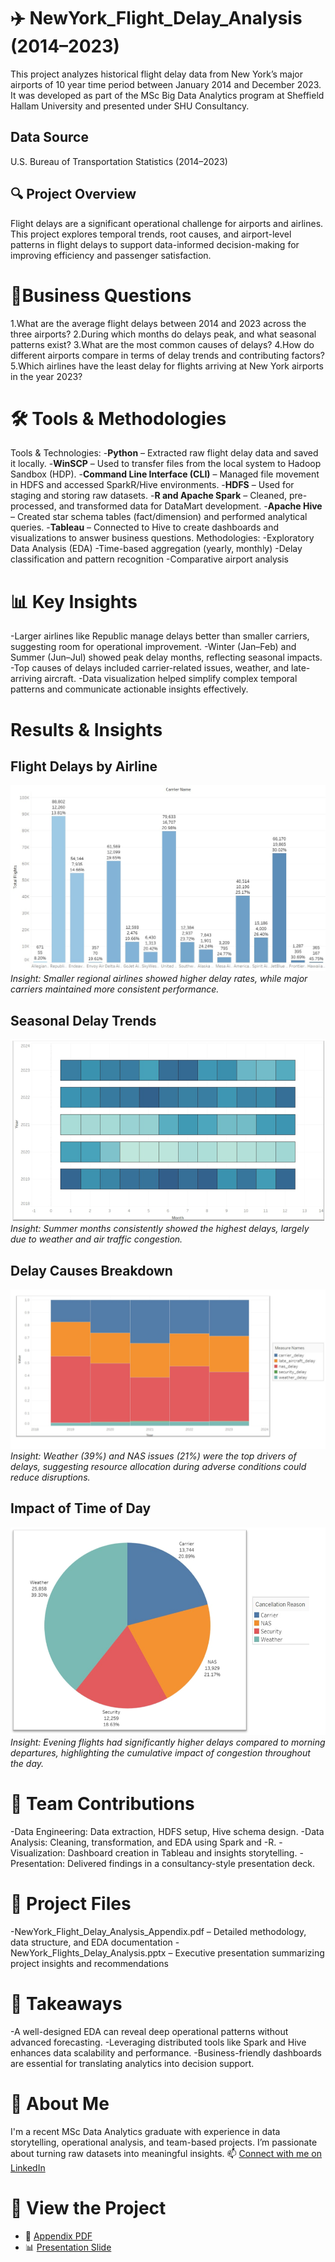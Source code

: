# ✈️ NewYork_Flight_Delay_Analysis (2014–2023)
This project analyzes historical flight delay data from New York’s major airports of 10 year time period between January 2014 and December 2023. It was developed as part of the MSc Big Data Analytics program at Sheffield Hallam University and presented under SHU Consultancy.

## Data Source  
U.S. Bureau of Transportation Statistics (2014–2023)

## 🔍 Project Overview
Flight delays are a significant operational challenge for airports and airlines. This project explores temporal trends, root causes, and airport-level patterns in flight delays to support data-informed decision-making for improving efficiency and passenger satisfaction.

# 🎯Business Questions
1.What are the average flight delays between 2014 and 2023 across the three airports?
2.During which months do delays peak, and what seasonal patterns exist?
3.What are the most common causes of delays?
4.How do different airports compare in terms of delay trends and contributing factors?
5.Which airlines have the least delay for flights arriving at New York airports in the year 2023?

# 🛠️ Tools & Methodologies
Tools & Technologies:
-**Python** – Extracted raw flight delay data and saved it locally.
-**WinSCP** – Used to transfer files from the local system to Hadoop Sandbox (HDP).
-**Command Line Interface (CLI)** – Managed file movement in HDFS and accessed SparkR/Hive environments.
-**HDFS** – Used for staging and storing raw datasets.
-**R and Apache Spark** – Cleaned, pre-processed, and transformed data for DataMart development.
-**Apache Hive** – Created star schema tables (fact/dimension) and performed analytical queries.
-**Tableau** – Connected to Hive to create dashboards and visualizations to answer business questions.
Methodologies:
-Exploratory Data Analysis (EDA)
-Time-based aggregation (yearly, monthly)
-Delay classification and pattern recognition
-Comparative airport analysis
 
# 📊 Key Insights
-Larger airlines like Republic manage delays better than smaller carriers, suggesting room for operational improvement.
-Winter (Jan–Feb) and Summer (Jun–Jul) showed peak delay months, reflecting seasonal impacts.
-Top causes of delays included carrier-related issues, weather, and late-arriving aircraft.
-Data visualization helped simplify complex temporal patterns and communicate actionable insights effectively.

# Results & Insights

## Flight Delays by Airline
![Flight Delays by Airline](Visuals/BQ1.jpeg)  
*Insight: Smaller regional airlines showed higher delay rates, while major carriers maintained more consistent performance.*

## Seasonal Delay Trends
![Seasonal Delay Trends](Visuals/BQ2.png)  
*Insight: Summer months consistently showed the highest delays, largely due to weather and air traffic congestion.*

## Delay Causes Breakdown
![Delay Causes Breakdown](Visuals/BQ3.png)  
*Insight: Weather (39%) and NAS issues (21%) were the top drivers of delays, suggesting resource allocation during adverse conditions could reduce disruptions.*

## Impact of Time of Day
![Delays by Time of Day](Visuals/BQ4.png)  
*Insight: Evening flights had significantly higher delays compared to morning departures, highlighting the cumulative impact of congestion throughout the day.*


# 👥 Team Contributions
-Data Engineering: Data extraction, HDFS setup, Hive schema design.
-Data Analysis: Cleaning, transformation, and EDA using Spark and -R.
-Visualization: Dashboard creation in Tableau and insights storytelling.
-Presentation: Delivered findings in a consultancy-style presentation deck.

# 📁 Project Files
-NewYork_Flight_Delay_Analysis_Appendix.pdf – Detailed methodology, data structure, and EDA documentation
-NewYork_Flights_Delay_Analysis.pptx – Executive presentation summarizing project insights and recommendations

# 🌟 Takeaways
-A well-designed EDA can reveal deep operational patterns without advanced forecasting.
-Leveraging distributed tools like Spark and Hive enhances data scalability and performance.
-Business-friendly dashboards are essential for translating analytics into decision support.

# 📌 About Me
I'm a recent MSc Data Analytics graduate with experience in data storytelling, operational analysis, and team-based projects. I’m passionate about turning raw datasets into meaningful insights.
📫 [Connect with me on LinkedIn](www.linkedin.com/in/bhumika-hanumantharaya ) 

#  📌 View the Project
- 📄 [Appendix PDF](https://drive.google.com/file/d/1452v1jmtj9ZEGUhbE8gaejx8ixe8Yglm/view?usp=drive_link)
- 📊 [Presentation Slide](https://docs.google.com/presentation/d/1mf8w9lCGUvnwICWlJiQRD0NhzkQamd4m/edit?usp=drive_link&ouid=104797347104586255676&rtpof=true&sd=true)

